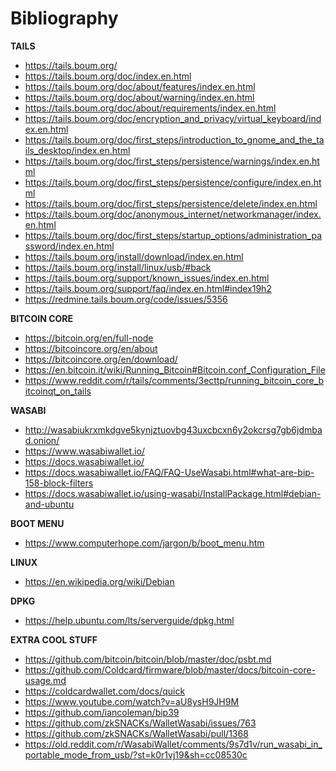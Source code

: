 # Bibliography

**TAILS**
* https://tails.boum.org/  
* https://tails.boum.org/doc/index.en.html
* https://tails.boum.org/doc/about/features/index.en.html  
* https://tails.boum.org/doc/about/warning/index.en.html
* https://tails.boum.org/doc/about/requirements/index.en.html
* https://tails.boum.org/doc/encryption_and_privacy/virtual_keyboard/index.en.html
* https://tails.boum.org/doc/first_steps/introduction_to_gnome_and_the_tails_desktop/index.en.html
* https://tails.boum.org/doc/first_steps/persistence/warnings/index.en.html
* https://tails.boum.org/doc/first_steps/persistence/configure/index.en.html
* https://tails.boum.org/doc/first_steps/persistence/delete/index.en.html
* https://tails.boum.org/doc/anonymous_internet/networkmanager/index.en.html
* https://tails.boum.org/doc/first_steps/startup_options/administration_password/index.en.html
* https://tails.boum.org/install/download/index.en.html  
* https://tails.boum.org/install/linux/usb/#back
* https://tails.boum.org/support/known_issues/index.en.html
* https://tails.boum.org/support/faq/index.en.html#index19h2
* https://redmine.tails.boum.org/code/issues/5356

**BITCOIN CORE**

* https://bitcoin.org/en/full-node
* https://bitcoincore.org/en/about
* https://bitcoincore.org/en/download/
* https://en.bitcoin.it/wiki/Running_Bitcoin#Bitcoin.conf_Configuration_File
* https://www.reddit.com/r/tails/comments/3ecttp/running_bitcoin_core_bitcoinqt_on_tails

**WASABI**

* http://wasabiukrxmkdgve5kynjztuovbg43uxcbcxn6y2okcrsg7gb6jdmbad.onion/
* https://www.wasabiwallet.io/
* https://docs.wasabiwallet.io/
* https://docs.wasabiwallet.io/FAQ/FAQ-UseWasabi.html#what-are-bip-158-block-filters
* https://docs.wasabiwallet.io/using-wasabi/InstallPackage.html#debian-and-ubuntu

**BOOT MENU**

* https://www.computerhope.com/jargon/b/boot_menu.htm

**LINUX**

* https://en.wikipedia.org/wiki/Debian

**DPKG**

* https://help.ubuntu.com/lts/serverguide/dpkg.html

**EXTRA COOL STUFF**

* https://github.com/bitcoin/bitcoin/blob/master/doc/psbt.md
* https://github.com/Coldcard/firmware/blob/master/docs/bitcoin-core-usage.md
* https://coldcardwallet.com/docs/quick
* https://www.youtube.com/watch?v=aU8ysH9JH9M
* https://github.com/iancoleman/bip39
* https://github.com/zkSNACKs/WalletWasabi/issues/763
* https://github.com/zkSNACKs/WalletWasabi/pull/1368
* https://old.reddit.com/r/WasabiWallet/comments/9s7d1v/run_wasabi_in_portable_mode_from_usb/?st=k0r1vj19&sh=cc08530c  
